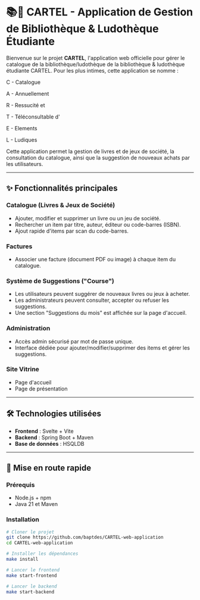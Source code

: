 # 📚🎲 CARTEL - Application de Gestion de Bibliothèque & Ludothèque Étudiante

Bienvenue sur le projet **CARTEL**, l'application web officielle pour gérer le catalogue de la bibliothèque/ludothèque de la bibliothèque & ludothèque étudiante CARTEL. Pour les plus intimes, cette application se nomme :

C - Catalogue

A - Annuellement

R - Ressucité et

T - Téléconsultable d'

E - Elements

L - Ludiques

Cette application permet la gestion de livres et de jeux de société, la consultation du catalogue, ainsi que la suggestion de nouveaux achats par les utilisateurs.

---

## ✨ Fonctionnalités principales

### Catalogue (Livres & Jeux de Société)
- Ajouter, modifier et supprimer un livre ou un jeu de société.
- Rechercher un item par titre, auteur, éditeur ou code-barres (ISBN).
- Ajout rapide d'items par scan du code-barres.

### Factures
- Associer une facture (document PDF ou image) à chaque item du catalogue.

### Système de Suggestions ("Course")
- Les utilisateurs peuvent suggérer de nouveaux livres ou jeux à acheter.
- Les administrateurs peuvent consulter, accepter ou refuser les suggestions.
- Une section "Suggestions du mois" est affichée sur la page d'accueil.

### Administration
- Accès admin sécurisé par mot de passe unique.
- Interface dédiée pour ajouter/modifier/supprimer des items et gérer les suggestions.

### Site Vitrine
- Page d'accueil
- Page de présentation

---

## 🛠️ Technologies utilisées

- **Frontend** : Svelte + Vite
- **Backend** : Spring Boot + Maven
- **Base de données** : HSQLDB

---

## 🚀 Mise en route rapide

### Prérequis
- Node.js + npm
- Java 21 et Maven

### Installation

```bash
# Cloner le projet
git clone https://github.com/baptdes/CARTEL-web-application
cd CARTEL-web-application

# Installer les dépendances
make install

# Lancer le frontend
make start-frontend

# Lancer le backend
make start-backend
```
